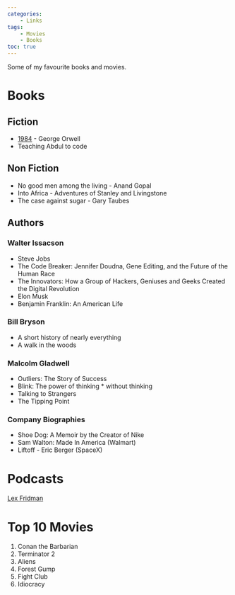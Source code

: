 ```yaml
---
categories:
    - Links
tags:
    - Movies
    - Books
toc: true    
---
```


Some of my favourite books and movies.

# Books

## Fiction

* [1984](https://www.goodreads.com/book/show/61439040-1984?from_search=true&from_srp=true&qid=WA7YX03Tnq&rank=1) - George Orwell
* Teaching Abdul to code

## Non Fiction

* No good men among the living - Anand Gopal
* Into Africa - Adventures of Stanley and Livingstone
* The case against sugar - Gary Taubes

## Authors

### Walter Issacson

* Steve Jobs
* The Code Breaker: Jennifer Doudna, Gene Editing, and the Future of the Human Race
* The Innovators: How a Group of Hackers, Geniuses and Geeks Created the Digital Revolution
* Elon Musk
* Benjamin Franklin: An American Life

### Bill Bryson

* A short history of nearly everything
* A walk in the woods

### Malcolm Gladwell

* Outliers: The Story of Success
* Blink: The power of thinking * without thinking
* Talking to Strangers
* The Tipping Point

### Company Biographies

* Shoe Dog: A Memoir by the Creator of Nike
* Sam Walton: Made In America (Walmart)
* Liftoff - Eric Berger (SpaceX)

# Podcasts

[Lex Fridman](https://lexfridman.com/podcast/)

# Top 10 Movies

1. Conan the Barbarian
2. Terminator 2
3. Aliens
4. Forest Gump
5. Fight Club
6. Idiocracy